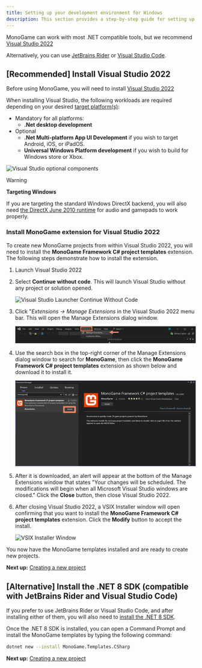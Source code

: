 ```yaml
---
title: Setting up your development environment for Windows
description: This section provides a step-by-step guide for setting up your development environment on Windows.
---
```


MonoGame can work with most .NET compatible tools, but we recommend [Visual Studio 2022](https://visualstudio.microsoft.com/vs/)

Alternatively, you can use [JetBrains Rider](https://www.jetbrains.com/rider/) or [Visual Studio Code](https://code.visualstudio.com/).

## [Recommended] Install Visual Studio 2022

Before using MonoGame, you will need to install [Visual Studio 2022](https://visualstudio.microsoft.com/vs/)

When installing Visual Studio, the following workloads are required depending on your desired [target platform(s)](./platforms.md):

* Mandatory for all platforms:
  * **.Net desktop development**
* Optional
  * **.Net Multi-platform App UI Development** if you wish to target Android, iOS, or iPadOS.
  * **Universal Windows Platform development** if you wish to build for Windows store or Xbox.

![Visual Studio optional components](images/1_installer_vs_components.png)

> [!WARNING]
> **Targeting Windows**
>
> If you are targeting the standard Windows DirectX backend, you will also need [the DirectX June 2010 runtime](https://www.microsoft.com/en-us/download/details.aspx?id=8109) for audio and gamepads to work properly.

### Install MonoGame extension for Visual Studio 2022

To create new MonoGame projects from within Visual Studio 2022, you will need to install the **MonoGame Framework C# project templates** extension.  The following steps demonstrate how to install the extension.

1. Launch Visual Studio 2022
2. Select **Continue without code**.  This will launch Visual Studio without any project or solution opened.

    ![Visual Studio Launcher Continue Without Code](images/1_continue_without_code.png)

3. Click "*Extensions -> Manage Extensions* in the Visual Studio 2022 menu bar.  This will open the Manage Extensions dialog window.

    ![Extensions -> Manage Extensions Menu Selection](images/1_visual_studio_extension_menu.png)

4. Use the search box in the top-right corner of the Manage Extensions dialog window to search for **MonoGame**, then click the **MonoGame Framework C# project templates** extension as shown below and download it to install it.

    ![Visual Studio Extension Manager](images/1_visual_studio_extension_manager.png)

5. After it is downloaded, an alert will appear at the bottom of the Manage Extensions window that states "Your changes will be scheduled.  The modifications will begin when all Microsoft Visual Studio windows are closed."  Click the **Close** button, then close Visual Studio 2022.

6. After closing Visual Studio 2022, a VSIX Installer window will open confirming that you want to install the **MonoGame Framework C# project templates** extension.  Click the **Modify** button to accept the install.

    ![VSIX Installer Window](images/1_vsix_installer_window.png)

You now have the MonoGame templates installed and are ready to create new projects.

**Next up:** [Creating a new project](2_creating_a_new_project_vs.md)

## [Alternative] Install the .NET 8 SDK (compatible with JetBrains Rider and Visual Studio Code)

If you prefer to use JetBrains Rider or Visual Studio Code, and after installing either of them, you will also need to [install the .NET 8 SDK](https://dotnet.microsoft.com/en-us/download/dotnet/8.0).

Once the .NET 8 SDK is installed, you can open a Command Prompt and install the MonoGame templates by typing the following command:

```sh
dotnet new --install MonoGame.Templates.CSharp
```

**Next up:** [Creating a new project](2_creating_a_new_project_vs.md)
